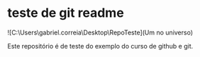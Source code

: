 # teste de git readme

![C:\Users\gabriel.correia\Desktop\RepoTeste](Um no universo)


Este repositório é de teste do exemplo do curso de github e git.